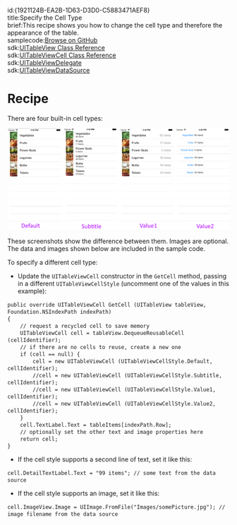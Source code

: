 id:{1921124B-EA2B-1D63-D3D0-C5883471AEF8}  
title:Specify the Cell Type  
brief:This recipe shows you how to change the cell type and therefore the appearance of the table.  
samplecode:[Browse on GitHub](https://github.com/xamarin/recipes/tree/master/ios/content_controls/tables/specify_the_cell_type)  
sdk:[UITableView Class Reference](http://developer.apple.com/library/ios/#documentation/uikit/reference/UITableView_Class/Reference/Reference.html)  
sdk:[UITableViewCell Class Reference](http://developer.apple.com/library/ios/#documentation/uikit/reference/UITableViewCell_Class/Reference/Reference.html)  
sdk:[UITableViewDelegate](http://developer.apple.com/library/ios/#documentation/uikit/reference/UITableViewDelegate_Protocol/Reference/Reference.html)  
sdk:[UITableViewDataSource](http://developer.apple.com/library/ios/#documentation/uikit/reference/UITableViewDataSource_Protocol/Reference/Reference.html)  

<a name="Recipe" class="injected"></a>


# Recipe

There are four built-in cell types:



 [ ![](Images/Specify_the_Cell_Type.png)](Images/Specify_the_Cell_Type.png)

These screenshots show the difference between them. Images are optional. The
data and images shown below are included in the sample code.

To specify a different cell type:

-  Update the `UITableViewCell` constructor in the `GetCell` method, passing in a different `UITableViewCellStyle` (uncomment one of the values in this example):


```
public override UITableViewCell GetCell (UITableView tableView, Foundation.NSIndexPath indexPath)
{
    // request a recycled cell to save memory
    UITableViewCell cell = tableView.DequeueReusableCell (cellIdentifier);
    // if there are no cells to reuse, create a new one
    if (cell == null) {
        cell = new UITableViewCell (UITableViewCellStyle.Default, cellIdentifier);
        //cell = new UITableViewCell (UITableViewCellStyle.Subtitle, cellIdentifier);
        //cell = new UITableViewCell (UITableViewCellStyle.Value1, cellIdentifier);
        //cell = new UITableViewCell (UITableViewCellStyle.Value2, cellIdentifier);
    }
    cell.TextLabel.Text = tableItems[indexPath.Row];
    // optionally set the other text and image properties here
    return cell;
}
```

-  If the cell style supports a second line of text, set it like this:


```
cell.DetailTextLabel.Text = "99 items"; // some text from the data source
```

-  If the cell style supports an image, set it like this:


```
cell.ImageView.Image = UIImage.FromFile("Images/somePicture.jpg"); // image filename from the data source
```
